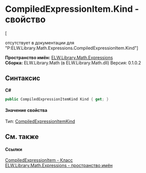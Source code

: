 # CompiledExpressionItem.Kind - свойство
 

\[<summary> отсутствует в документации для "P:ELW.Library.Math.Expressions.CompiledExpressionItem.Kind"\]

**Пространство имён:**&nbsp;<a href="N_ELW_Library_Math_Expressions">ELW.Library.Math.Expressions</a><br />**Сборка:**&nbsp;ELW.Library.Math (в ELW.Library.Math.dll) Версия: 0.1.0.2

## Синтаксис

**C#**<br />
``` C#
public CompiledExpressionItemKind Kind { get; }
```


#### Значение свойства
Тип:&nbsp;<a href="T_ELW_Library_Math_Expressions_CompiledExpressionItemKind">CompiledExpressionItemKind</a>

## См. также


#### Ссылки
<a href="T_ELW_Library_Math_Expressions_CompiledExpressionItem">CompiledExpressionItem - Класс</a><br /><a href="N_ELW_Library_Math_Expressions">ELW.Library.Math.Expressions - пространство имён</a><br />